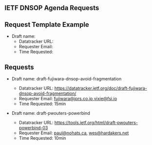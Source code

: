 ## IETF DNSOP Agenda Requests

## Request Template Example

*   Draft name:  
    - Datatracker URL:  
    - Requester Email:
    - Time Requested:  

## Requests

*   Draft name:  draft-fujiwara-dnsop-avoid-fragmentation
    - Datatracker URL:  https://datatracker.ietf.org/doc/draft-fujiwara-dnsop-avoid-fragmentation/
    - Requester Email: fujiwara@jprs.co.jp,vixie@fsi.io
    - Time Requested:  15min

*   Draft name:  draft-pwouters-powerbind
    - Datatracker URL:  https://tools.ietf.org/html/draft-pwouters-powerbind-03
    - Requester Email: paul@nohats.ca, wes@hardakers.net
    - Time Requested:  10min

